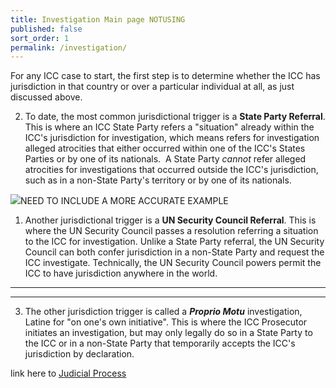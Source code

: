 ```yaml
---
title: Investigation Main page NOTUSING
published: false
sort_order: 1
permalink: /investigation/
---
```


For any ICC case to start, the first step is to determine whether the ICC has jurisdiction in that country or over a particular individual at all, as just discussed above.

2) To date, the most common jurisdictional trigger is a **State Party Referral**. This is where an ICC State Party refers a "situation" already within the ICC's jurisdiction for investigation, which means refers for investigation alleged atrocities that either occurred within one of the ICC's States Parties or by one of its nationals.  A State Party *cannot* refer alleged atrocities for investigations that occurred outside the ICC's jurisdiction, such as in a non-State Party's territory or by one of its nationals.

[![](/uploads/ukraine-letter-jurisdiction.jpg)](/uploads/ukraine-letter-jurisdiction.jpg)NEED TO INCLUDE A MORE ACCURATE EXAMPLE

1) Another jurisdictional trigger is a **UN Security Council Referral**. This is where the UN Security Council passes a resolution referring a situation to the ICC for investigation. Unlike a State Party referral, the UN Security Council can both confer jurisdiction in a non-State Party and request the ICC investigate. Technically, the UN Security Council powers permit the ICC to have jurisdiction anywhere in the world.

---



---

3) The other jurisdiction trigger is called a ***Proprio Motu*** investigation, Latine for "on one's own initiative". This is where the ICC Prosecutor initiates an investigation, but may only legally do so in a State Party to the ICC or in a non-State Party that temporarily accepts the ICC's jurisdiction by declaration.

link here to [Judicial Process](http://google.com)

